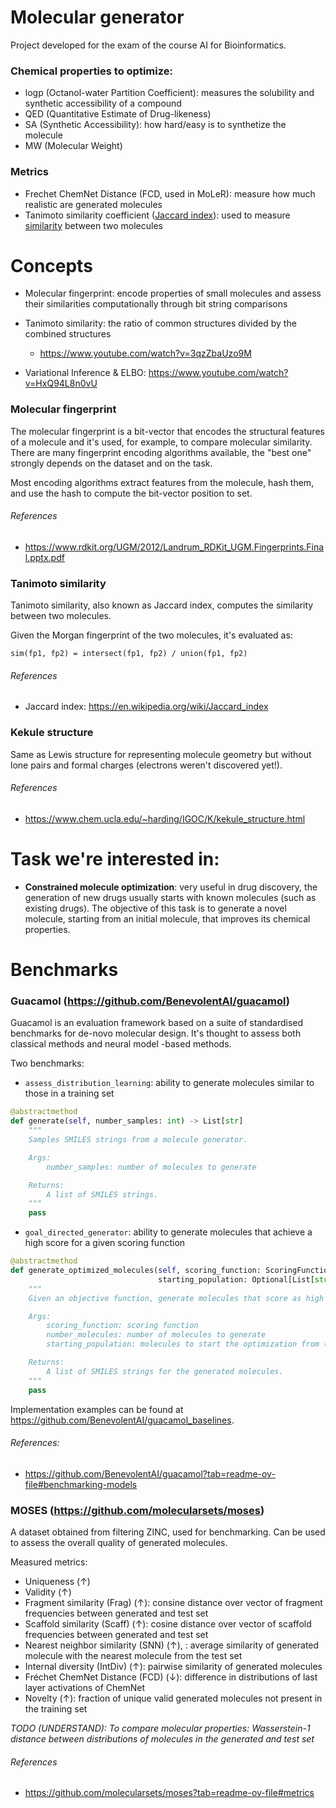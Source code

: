 # Molecular generator

Project developed for the exam of the course AI for Bioinformatics.

### Chemical properties to optimize:

- logp (Octanol-water Partition Coefficient): measures the solubility and synthetic accessibility of a compound
- QED (Quantitative Estimate of Drug-likeness)
- SA (Synthetic Accessibility): how hard/easy is to synthetize the molecule
- MW (Molecular Weight)

### Metrics

- Frechet ChemNet Distance (FCD, used in MoLeR): measure how much realistic are generated molecules
- Tanimoto similarity coefficient ([Jaccard index](https://en.wikipedia.org/wiki/Jaccard_index)): used to
  measure [similarity](https://en.wikipedia.org/wiki/Chemical_similarity) between two molecules

# Concepts

- Molecular fingerprint: encode properties of small molecules and assess their similarities computationally through bit
  string comparisons
- Tanimoto similarity: the ratio of common structures divided by the combined structures
    - https://www.youtube.com/watch?v=3qzZbaUzo9M

- Variational Inference & ELBO: https://www.youtube.com/watch?v=HxQ94L8n0vU

### Molecular fingerprint

The molecular fingerprint is a bit-vector that encodes the structural features of a molecule and it's used, for example,
to compare molecular similarity.
There are many fingerprint encoding algorithms available, the "best one" strongly depends on the dataset and on the
task.

Most encoding algorithms extract features from the molecule, hash them, and use the hash to compute the bit-vector
position to set.

###### References

- https://www.rdkit.org/UGM/2012/Landrum_RDKit_UGM.Fingerprints.Final.pptx.pdf

### Tanimoto similarity

Tanimoto similarity, also known as Jaccard index, computes the similarity between two molecules.

Given the Morgan fingerprint of the two molecules, it's evaluated as:

```
sim(fp1, fp2) = intersect(fp1, fp2) / union(fp1, fp2)
```

###### References

- Jaccard index: https://en.wikipedia.org/wiki/Jaccard_index

### Kekule structure

Same as Lewis structure for representing molecule geometry but without lone pairs and formal charges (electrons weren't
discovered yet!).

###### References

- https://www.chem.ucla.edu/~harding/IGOC/K/kekule_structure.html

# Task we're interested in:

- **Constrained molecule optimization**: very useful in drug discovery, the generation of new drugs usually starts with
  known molecules (such as existing drugs). The objective of this task is to generate a novel molecule, starting from an
  initial molecule, that improves its chemical properties.

# Benchmarks

### Guacamol (https://github.com/BenevolentAI/guacamol)

Guacamol is an evaluation framework based on a suite of standardised benchmarks for de-novo molecular design.
It's thought to assess both classical methods and neural model -based methods.

Two benchmarks:

- `assess_distribution_learning`: ability to generate molecules similar to those in a training set

```py
@abstractmethod
def generate(self, number_samples: int) -> List[str]
    """
    Samples SMILES strings from a molecule generator.

    Args:
        number_samples: number of molecules to generate

    Returns:
        A list of SMILES strings.
    """
    pass
```

- `goal_directed_generator`: ability to generate molecules that achieve a high score for a given scoring function

```py
@abstractmethod
def generate_optimized_molecules(self, scoring_function: ScoringFunction, number_molecules: int,
                                 starting_population: Optional[List[str]] = None) -> List[str]:
    """
    Given an objective function, generate molecules that score as high as possible.

    Args:
        scoring_function: scoring function
        number_molecules: number of molecules to generate
        starting_population: molecules to start the optimization from (optional)

    Returns:
        A list of SMILES strings for the generated molecules.
    """
    pass
```

Implementation examples can be found at https://github.com/BenevolentAI/guacamol_baselines.

###### References:

- https://github.com/BenevolentAI/guacamol?tab=readme-ov-file#benchmarking-models

### MOSES (https://github.com/molecularsets/moses)

A dataset obtained from filtering ZINC, used for benchmarking. Can be used to assess the overall quality of generated
molecules.

Measured metrics:

- Uniqueness (↑)
- Validity (↑)
- Fragment similarity (Frag) (↑): consine distance over vector of fragment frequencies between generated and test set
- Scaffold similarity (Scaff) (↑): cosine distance over vector of scaffold frequencies between generated and test set
- Nearest neighbor similarity (SNN) (↑), : average similarity of generated molecule with the nearest molecule from the
  test set
- Internal diversity (IntDiv) (↑): pairwise similarity of generated molecules
- Fréchet ChemNet Distance (FCD) (↓): difference in distributions of last layer activations of ChemNet
- Novelty (↑): fraction of unique valid generated molecules not present in the training set

_TODO (UNDERSTAND): To compare molecular properties: Wasserstein-1 distance between distributions of molecules in the
generated and test set_

###### References

- https://github.com/molecularsets/moses?tab=readme-ov-file#metrics
